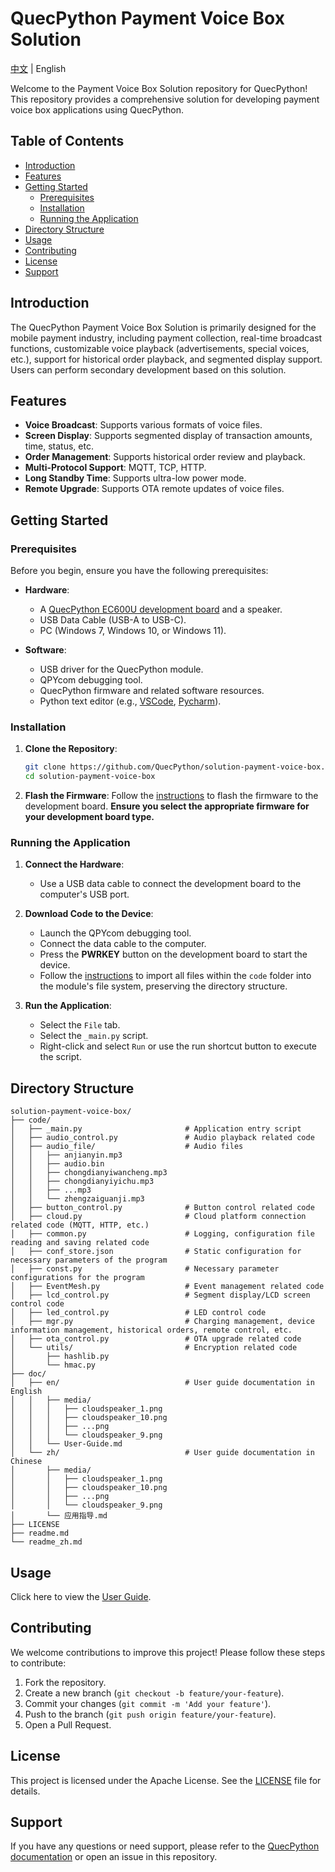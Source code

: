 # QuecPython Payment Voice Box Solution

[中文](readme_zh.md) | English

Welcome to the Payment Voice Box Solution repository for QuecPython! This repository provides a comprehensive solution for developing payment voice box  applications using QuecPython.

## Table of Contents

- [Introduction](#introduction)
- [Features](#features)
- [Getting Started](#getting-started)
  - [Prerequisites](#prerequisites)
  - [Installation](#installation)
  - [Running the Application](#running-the-application)
- [Directory Structure](#directory-structure)
- [Usage](#usage)
- [Contributing](#contributing)
- [License](#license)
- [Support](#support)

## Introduction

The QuecPython Payment Voice Box Solution is primarily designed for the mobile payment industry, including payment collection, real-time broadcast functions, customizable voice playback (advertisements, special voices, etc.), support for historical order playback, and segmented display support. Users can perform secondary development based on this solution.

## Features

- **Voice Broadcast**: Supports various formats of voice files.
- **Screen Display**: Supports segmented display of transaction amounts, time, status, etc.
- **Order Management**: Supports historical order review and playback.
- **Multi-Protocol Support**: MQTT, TCP, HTTP.
- **Long Standby Time**: Supports ultra-low power mode.
- **Remote Upgrade**: Supports OTA remote updates of voice files.

## Getting Started

### Prerequisites

Before you begin, ensure you have the following prerequisites:

- **Hardware**:
  - A [QuecPython EC600U development board](https://python.quectel.com/doc/Getting_started/en/evb/ec600x-evb.html) and a speaker.
  - USB Data Cable (USB-A to USB-C).
  - PC (Windows 7, Windows 10, or Windows 11).

- **Software**:
  - USB driver for the QuecPython module.
  - QPYcom debugging tool.
  - QuecPython firmware and related software resources.
  - Python text editor (e.g., [VSCode](https://code.visualstudio.com/), [Pycharm](https://www.jetbrains.com/pycharm/download/)).

### Installation

1. **Clone the Repository**:

   ```bash
   git clone https://github.com/QuecPython/solution-payment-voice-box.git
   cd solution-payment-voice-box
   ```

2. **Flash the Firmware**: Follow the [instructions](https://python.quectel.com/doc/Application_guide/en/dev-tools/QPYcom/qpycom-dw.html#Download-Firmware) to flash the firmware to the development board. **Ensure you select the appropriate firmware for your development board type.**

### Running the Application

1. **Connect the Hardware**:

   - Use a USB data cable to connect the development board to the computer's USB port.

2. **Download Code to the Device**:

   - Launch the QPYcom debugging tool.
   - Connect the data cable to the computer.
   - Press the **PWRKEY** button on the development board to start the device.
   - Follow the [instructions](https://python.quectel.com/doc/Application_guide/en/dev-tools/QPYcom/qpycom-dw.html#Download-Script) to import all files within the `code` folder into the module's file system, preserving the directory structure.

3. **Run the Application**:

   - Select the `File` tab.
   - Select the `_main.py` script.
   - Right-click and select `Run` or use the run shortcut button to execute the script.

## Directory Structure

```plaintext
solution-payment-voice-box/
├── code/
│   ├── _main.py                       # Application entry script
│   ├── audio_control.py               # Audio playback related code
│   ├── audio_file/                    # Audio files
│   │   ├── anjianyin.mp3
│   │   ├── audio.bin
│   │   ├── chongdianyiwancheng.mp3
│   │   ├── chongdianyiyichu.mp3
│   │   ├── ...mp3
│   │   └── zhengzaiguanji.mp3
│   ├── button_control.py              # Button control related code
│   ├── cloud.py                       # Cloud platform connection related code (MQTT, HTTP, etc.)
│   ├── common.py                      # Logging, configuration file reading and saving related code
│   ├── conf_store.json                # Static configuration for necessary parameters of the program
│   ├── const.py                       # Necessary parameter configurations for the program
│   ├── EventMesh.py                   # Event management related code
│   ├── lcd_control.py                 # Segment display/LCD screen control code
│   ├── led_control.py                 # LED control code
│   ├── mgr.py                         # Charging management, device information management, historical orders, remote control, etc.
│   ├── ota_control.py                 # OTA upgrade related code
│   └── utils/                         # Encryption related code
│       ├── hashlib.py
│       └── hmac.py
├── doc/
│   ├── en/                            # User guide documentation in English
│   │   ├── media/
│   │   │   ├── cloudspeaker_1.png
│   │   │   ├── cloudspeaker_10.png
│   │   │   ├── ...png
│   │   │   └── cloudspeaker_9.png
│   │   └── User-Guide.md
│   └── zh/                            # User guide documentation in Chinese
│       ├── media/
│       │   ├── cloudspeaker_1.png
│       │   ├── cloudspeaker_10.png
│       │   ├── ...png
│       │   └── cloudspeaker_9.png
│       └── 应用指导.md
├── LICENSE
├── readme.md
└── readme_zh.md
```

## Usage

Click here to view the [User Guide](./docs/en/User-Guide.md).

## Contributing

We welcome contributions to improve this project! Please follow these steps to contribute:

1. Fork the repository.
2. Create a new branch (`git checkout -b feature/your-feature`).
3. Commit your changes (`git commit -m 'Add your feature'`).
4. Push to the branch (`git push origin feature/your-feature`).
5. Open a Pull Request.

## License

This project is licensed under the Apache License. See the [LICENSE](LICENSE) file for details.

## Support

If you have any questions or need support, please refer to the [QuecPython documentation](https://python.quectel.com/doc) or open an issue in this repository.
